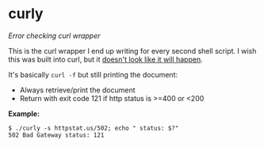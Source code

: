 # curly
*Error checking curl wrapper*

This is the curl wrapper I end up writing for every second shell script.
I wish this was built into curl, but it [doesn't look like it will
happen](https://twitter.com/discordianfish/status/854727950075392000).

It's basically `curl -f` but still printing the document:

- Always retrieve/print the document
- Return with exit code 121 if http status is >=400 or <200


**Example:**

```
$ ./curly -s httpstat.us/502; echo " status: $?"
502 Bad Gateway status: 121
```
